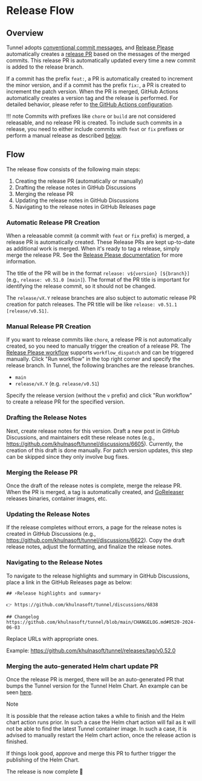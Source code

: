 # Release Flow

## Overview
Tunnel adopts [conventional commit messages][conventional-commits], and [Release Please][release-please] automatically creates a [release PR](https://github.com/googleapis/release-please?tab=readme-ov-file#whats-a-release-pr) based on the messages of the merged commits.
This release PR is automatically updated every time a new commit is added to the release branch.

If a commit has the prefix `feat:`, a PR is automatically created to increment the minor version, and if a commit has the prefix `fix:`, a PR is created to increment the patch version.
When the PR is merged, GitHub Actions automatically creates a version tag and the release is performed.
For detailed behavior, please refer to [the GitHub Actions configuration][workflows].

!!! note
    Commits with prefixes like `chore` or `build` are not considered releasable, and no release PR is created.
    To include such commits in a release, you need to either include commits with `feat` or `fix` prefixes or perform a manual release as described [below](#manual-release-pr-creation).

## Flow
The release flow consists of the following main steps:

1. Creating the release PR (automatically or manually)
1. Drafting the release notes in GitHub Discussions
1. Merging the release PR
1. Updating the release notes in GitHub Discussions
1. Navigating to the release notes in GitHub Releases page

### Automatic Release PR Creation
When a releasable commit (a commit with `feat` or `fix` prefix) is merged, a release PR is automatically created.
These Release PRs are kept up-to-date as additional work is merged.
When it's ready to tag a release, simply merge the release PR.
See the [Release Please documentation][release-please] for more information.

The title of the PR will be in the format `release: v${version} [${branch}]` (e.g., `release: v0.51.0 [main]`).
The format of the PR title is important for identifying the release commit, so it should not be changed.

The `release/vX.Y` release branches are also subject to automatic release PR creation for patch releases.
The PR title will be like `release: v0.51.1 [release/v0.51]`.

### Manual Release PR Creation
If you want to release commits like `chore`, a release PR is not automatically created, so you need to manually trigger the creation of a release PR.
The [Release Please workflow](https://github.com/khulnasoft/tunnel/actions/workflows/release-please.yaml) supports `workflow_dispatch` and can be triggered manually.
Click "Run workflow" in the top right corner and specify the release branch.
In Tunnel, the following branches are the release branches.

- `main`
- `release/vX.Y` (e.g. `release/v0.51`)

Specify the release version (without the `v` prefix) and click "Run workflow" to create a release PR for the specified version.

### Drafting the Release Notes
Next, create release notes for this version.
Draft a new post in GitHub Discussions, and maintainers edit these release notes (e.g., https://github.com/khulnasoft/tunnel/discussions/6605).
Currently, the creation of this draft is done manually.
For patch version updates, this step can be skipped since they only involve bug fixes.

### Merging the Release PR
Once the draft of the release notes is complete, merge the release PR.
When the PR is merged, a tag is automatically created, and [GoReleaser][goreleaser] releases binaries, container images, etc.

### Updating the Release Notes
If the release completes without errors, a page for the release notes is created in GitHub Discussions (e.g., https://github.com/khulnasoft/tunnel/discussions/6622).
Copy the draft release notes, adjust the formatting, and finalize the release notes.

### Navigating to the Release Notes
To navigate to the release highlights and summary in GitHub Discussions, place a link in the GitHub Releases page as below:

```
## ⚡Release highlights and summary⚡

👉 https://github.com/khulnasoft/tunnel/discussions/6838

## Changelog
https://github.com/khulnasoft/tunnel/blob/main/CHANGELOG.md#0520-2024-06-03
```

Replace URLs with appropriate ones.

Example: https://github.com/khulnasoft/tunnel/releases/tag/v0.52.0

### Merging the auto-generated Helm chart update PR
Once the release PR is merged, there will be an auto-generated PR that bumps the Tunnel version for the Tunnel Helm Chart. An example can be seen [here](https://github.com/khulnasoft/tunnel/pull/8638).

> [!NOTE]  
> It is possible that the release action takes a while to finish and the Helm chart action runs prior. In such a case the Helm chart action will fail as it will not be able to find the latest Tunnel container image.
> In such a case, it is advised to manually restart the Helm chart action, once the release action is finished.

If things look good, approve and merge this PR to further trigger the publishing of the Helm Chart.


The release is now complete 🍻


[conventional-commits]: https://www.conventionalcommits.org/en/v1.0.0/
[release-please]: https://github.com/googleapis/release-please 
[goreleaser]: https://goreleaser.com/
[workflows]: https://github.com/khulnasoft/tunnel/tree/main/.github/workflows
